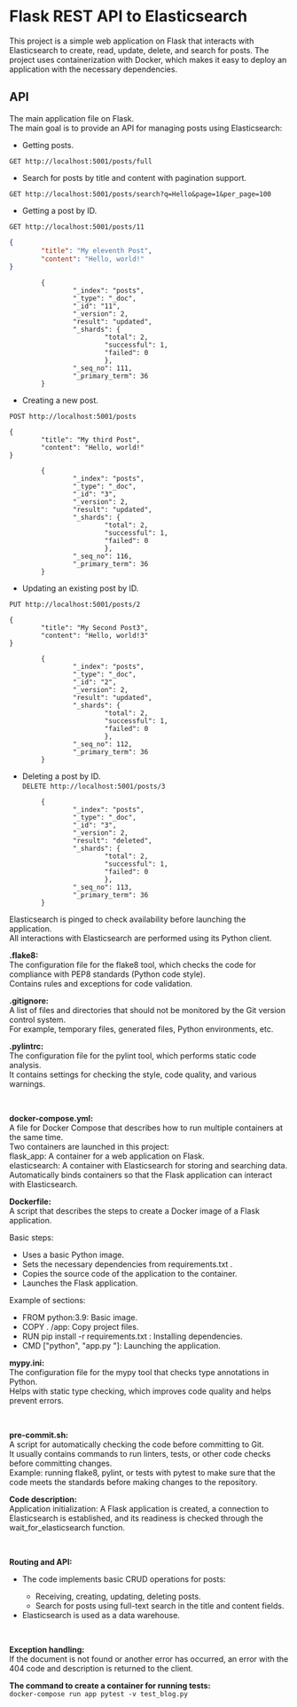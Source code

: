 # Flask REST API to Elasticsearch

This project is a simple web application on Flask that interacts with Elasticsearch to create, read, update, delete, and search for posts.
The project uses containerization with Docker, which makes it easy to deploy an application with the necessary dependencies.


## API

The main application file on Flask. <br>
The main goal is to provide an API for managing posts using Elasticsearch:

* Getting posts. <br>

```GET http://localhost:5001/posts/full```

* Search for posts by title and content with pagination support. <br>

```GET http://localhost:5001/posts/search?q=Hello&page=1&per_page=100```

* Getting a post by ID. <br>

```GET http://localhost:5001/posts/11```

```json
{
        "title": "My eleventh Post",
        "content": "Hello, world!"
}
```
```
        {
                "_index": "posts",
                "_type": "_doc",
                "_id": "11",
                "_version": 2,
                "result": "updated",
                "_shards": {
                        "total": 2,
                        "successful": 1,
                        "failed": 0
                        },
                "_seq_no": 111,
                "_primary_term": 36
        }
```

* Creating a new post.

```POST http://localhost:5001/posts```

```
{
        "title": "My third Post",
        "content": "Hello, world!"
}
```

```
        {
                "_index": "posts",
                "_type": "_doc",
                "_id": "3",
                "_version": 2,
                "result": "updated",
                "_shards": {
                        "total": 2,
                        "successful": 1,
                        "failed": 0
                        },
                "_seq_no": 116,
                "_primary_term": 36
        }
```

* Updating an existing post by ID. <br>

```PUT http://localhost:5001/posts/2``` <br>

```
{
        "title": "My Second Post3",
        "content": "Hello, world!3"
}
```
```
        {
                "_index": "posts",
                "_type": "_doc",
                "_id": "2",
                "_version": 2,
                "result": "updated",
                "_shards": {
                        "total": 2,
                        "successful": 1,
                        "failed": 0
                        },
                "_seq_no": 112,
                "_primary_term": 36
        }
```

* Deleting a post by ID. <br>
```DELETE http://localhost:5001/posts/3``` <br>
```
        {
                "_index": "posts",
                "_type": "_doc",
                "_id": "3",
                "_version": 2,
                "result": "deleted",
                "_shards": {
                        "total": 2,
                        "successful": 1,
                        "failed": 0
                        },
                "_seq_no": 113,
                "_primary_term": 36
        }
```

Elasticsearch is pinged to check availability before launching the application. <br>
All interactions with Elasticsearch are performed using its Python client.


<p><strong>.flake8: </strong><br>
The configuration file for the flake8 tool, which checks the code for compliance with PEP8 standards (Python code style). <br>
Contains rules and exceptions for code validation.</p>


<p><strong>.gitignore: </strong><br>
A list of files and directories that should not be monitored by the Git version control system. <br>
For example, temporary files, generated files, Python environments, etc.</p>


<p><strong>.pylintrc: </strong><br>
The configuration file for the pylint tool, which performs static code analysis. <br>
It contains settings for checking the style, code quality, and various warnings.</p> <br>


<p><strong>docker-compose.yml: </strong><br>
A file for Docker Compose that describes how to run multiple containers at the same time. <br>
Two containers are launched in this project: <br>
    flask_app: A container for a web application on Flask. <br>
    elasticsearch: A container with Elasticsearch for storing and searching data. <br>
Automatically binds containers so that the Flask application can interact with Elasticsearch.</p>


<p><strong>Dockerfile: </strong><br>
A script that describes the steps to create a Docker image of a Flask application. <br>
<p></p>Basic steps: <br>
    <ul>
        <li>Uses a basic Python image. <br></li>
        <li>Sets the necessary dependencies from requirements.txt . <br></li>
        <li>Copies the source code of the application to the container. <br></li>
        <li>Launches the Flask application. <br></li>
    </ul>
Example of sections: <br>
    <ul>
        <li>FROM python:3.9: Basic image. <br></li>
        <li>COPY . /app: Copy project files. <br></li>
        <li>RUN pip install -r requirements.txt : Installing dependencies. <br></li>
        <li>CMD ["python", "app.py "]: Launching the application. <br></p></li>
    </ul>
</p>


<p><strong>mypy.ini: </strong><br>
The configuration file for the mypy tool that checks type annotations in Python. <br>
Helps with static type checking, which improves code quality and helps prevent errors.</p> <br>


<p><strong>pre-commit.sh: </strong><br>
A script for automatically checking the code before committing to Git. <br>
It usually contains commands to run linters, tests, or other code checks before committing changes. <br>
Example: running flake8, pylint, or tests with pytest to make sure that the code meets the standards before making changes to the repository.</p>


<p><strong>Code description: </strong><br>
Application initialization: A Flask application is created, a connection to Elasticsearch is established, and its readiness is checked through the wait_for_elasticsearch function.</p> <br>
<p><strong>Routing and API: </strong><br>
    <ul>
        <li>The code implements basic CRUD operations for posts: <br></li>
            <ul>
                <li>Receiving, creating, updating, deleting posts. <br></li>
                <li>Search for posts using full-text search in the title and content fields. <br></li>
            </ul>
        <li>Elasticsearch is used as a data warehouse.</li>
    </ul>
</p>

<br>
<p><strong>Exception handling:</strong><br>
If the document is not found or another error has occurred, an error with the 404 code and description is returned to the client.</p>


<p><strong>The command to create a container for running tests:</strong><br>
<code>docker-compose run app pytest -v test_blog.py</code></p>

